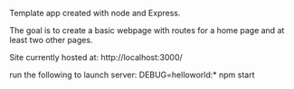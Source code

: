Template app created with node and Express. 

The goal is to create a basic webpage with routes for a home page and at least two other pages. 

Site currently hosted at: 
http://localhost:3000/

run the following to launch server:
DEBUG=helloworld:* npm start   